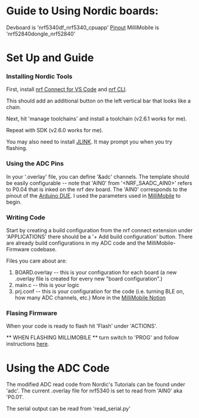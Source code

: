 # Guide to Using Nordic boards:

Devboard is 'nrf5340df_nrf5340_cpuapp' [Pinout](https://devzone.nordicsemi.com/f/nordic-q-a/81286/the-pinout-of-nrf5340)
MilliMobile is 'nrf52840dongle_nrf52840'

# Set Up and Guide

### Installing Nordic Tools

First, install [nrf Connect for VS Code](https://www.nordicsemi.com/Products/Development-tools/nRF-Connect-for-VS-Code) and [nrf CLI](https://www.nordicsemi.com/Products/Development-tools/nRF-Command-Line-Tools/Download). 

This should add an additional button on the left vertical bar that looks like a chain.

Next, hit 'manage toolchains' and install a toolchain (v2.6.1 works for me).

Repeat with SDK (v2.6.0 works for me).

You may also need to install [JLINK](https://www.segger.com/downloads/jlink/). It may prompt you when you try flashing. 

### Using the ADC Pins

In your '.overlay' file, you can define '&adc' channels. The template should be easily configurable -- note that 'AIN0' from '<NRF_SAADC_AIN0>' refers to P0.04 that is inked on the nrf dev board. The 'AIN0' corresponds to the pinout of the [Arduino DUE](https://devzone.nordicsemi.com/f/nordic-q-a/81286/the-pinout-of-nrf5340). I used the parameters used in [MilliMobile](https://github.com/zenglhardt/millimobile-firmware/blob/main/nrf5340dk_nrf5340_cpuapp.overlay) to begin.


### Writing Code

Start by creating a build configuration from the nrf connect extension under 'APPLICATIONS' there should be a '+ Add build configuration' button. There are already build configurations in my ADC code and the MilliMobile-Firmware codebase. 

Files you care about are:
1. BOARD.overlay -- this is your configuration for each board (a new .overlay file is created for every new "board configuration".)
2. main.c -- this is your logic
3. prj.conf -- this is your configuration for the code (i.e. turning BLE on, how many ADC channels, etc.) More in the [MilliMobile Notion](https://www.notion.so/MilliMobile-Onboarding-5f800d3ea01f4c27829fe487af2f5b41?pvs=4)

### Flasing Firmware

When your code is ready to flash hit 'Flash' under 'ACTIONS'.

** WHEN FLASHING MILLIMOBILE ** turn switch to 'PROG' and follow instructions [here](https://www.notion.so/MilliMobile-Onboarding-5f800d3ea01f4c27829fe487af2f5b41?pvs=4). 

# Using the ADC Code

The modified ADC read code from Nordic's Tutorials can be found under 'adc'. The current .overlay file for nrf5340 is set to read from 'AIN0' aka 'P0.01'.

The serial output can be read from 'read_serial.py'
